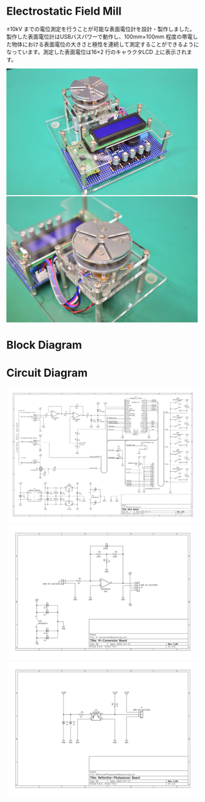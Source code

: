 # Electrostatic Field Mill
±10kV までの電位測定を行うことが可能な表面電位計を設計・製作しました。製作した表面電位計はUSBバスパワーで動作し、100mm×100mm 程度の帯電した物体における表面電位の大きさと極性を連続して測定することができるようになっています。測定した表面電位は16×2 行のキャラクタLCD 上に表示されます。

<img src="/doc/ElectrostaticFieldMill.jpg" width="500">  

<img src="/doc/sensor.jpg" width="500">

# Block Diagram

# Circuit Diagram
<img src="/doc/Main Board.png">
<img src="/doc/IV conversion board.png">
<img src="/doc/Reflective photosensor board.png">
